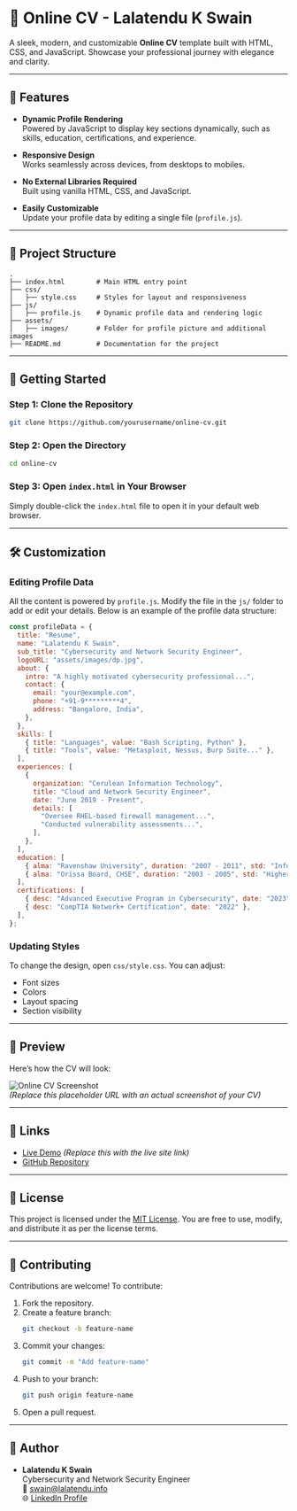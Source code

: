 # 📝 Online CV - Lalatendu K Swain

A sleek, modern, and customizable **Online CV** template built with HTML, CSS, and JavaScript. Showcase your professional journey with elegance and clarity.

---

## 🌟 Features

- **Dynamic Profile Rendering**  
  Powered by JavaScript to display key sections dynamically, such as skills, education, certifications, and experience.

- **Responsive Design**  
  Works seamlessly across devices, from desktops to mobiles.

- **No External Libraries Required**  
  Built using vanilla HTML, CSS, and JavaScript.

- **Easily Customizable**  
  Update your profile data by editing a single file (`profile.js`).

---

## 📂 Project Structure

```plaintext
.
├── index.html        # Main HTML entry point
├── css/
│   ├── style.css     # Styles for layout and responsiveness
├── js/
│   ├── profile.js    # Dynamic profile data and rendering logic
├── assets/
│   ├── images/       # Folder for profile picture and additional images
├── README.md         # Documentation for the project
```

---

## 🚀 Getting Started

### Step 1: Clone the Repository

```bash
git clone https://github.com/yourusername/online-cv.git
```

### Step 2: Open the Directory

```bash
cd online-cv
```

### Step 3: Open `index.html` in Your Browser

Simply double-click the `index.html` file to open it in your default web browser.

---

## 🛠️ Customization

### Editing Profile Data

All the content is powered by `profile.js`. Modify the file in the `js/` folder to add or edit your details. Below is an example of the profile data structure:

```javascript
const profileData = {
  title: "Resume",
  name: "Lalatendu K Swain",
  sub_title: "Cybersecurity and Network Security Engineer",
  logoURL: "assets/images/dp.jpg",
  about: {
    intro: "A highly motivated cybersecurity professional...",
    contact: {
      email: "your@example.com",
      phone: "+91-9*********4",
      address: "Bangalore, India",
    },
  },
  skills: [
    { title: "Languages", value: "Bash Scripting, Python" },
    { title: "Tools", value: "Metasploit, Nessus, Burp Suite..." },
  ],
  experiences: [
    {
      organization: "Cerulean Information Technology",
      title: "Cloud and Network Security Engineer",
      date: "June 2019 - Present",
      details: [
        "Oversee RHEL-based firewall management...",
        "Conducted vulnerability assessments...",
      ],
    },
  ],
  education: [
    { alma: "Ravenshaw University", duration: "2007 - 2011", std: "Information Science and Telecommunication" },
    { alma: "Orissa Board, CHSE", duration: "2003 - 2005", std: "Higher Secondary (Class XII)" },
  ],
  certifications: [
    { desc: "Advanced Executive Program in Cybersecurity", date: "2023" },
    { desc: "CompTIA Network+ Certification", date: "2022" },
  ],
};
```

### Updating Styles

To change the design, open `css/style.css`. You can adjust:

- Font sizes
- Colors
- Layout spacing
- Section visibility

---

## 📸 Preview

Here’s how the CV will look:

![Online CV Screenshot](https://via.placeholder.com/800x400)  
*(Replace this placeholder URL with an actual screenshot of your CV)*

---

## 🔗 Links

- [Live Demo](#) *(Replace this with the live site link)*
- [GitHub Repository](https://github.com/yourusername/online-cv)

---

## 📜 License

This project is licensed under the [MIT License](LICENSE). You are free to use, modify, and distribute it as per the license terms.

---

## 🙌 Contributing

Contributions are welcome! To contribute:

1. Fork the repository.
2. Create a feature branch:
   ```bash
   git checkout -b feature-name
   ```
3. Commit your changes:
   ```bash
   git commit -m "Add feature-name"
   ```
4. Push to your branch:
   ```bash
   git push origin feature-name
   ```
5. Open a pull request.

---

## 👤 Author

- **Lalatendu K Swain**  
  Cybersecurity and Network Security Engineer  
  📧 [swain@lalatendu.info](mailto:swain@lalatendu.info)  
  🌐 [LinkedIn Profile](https://www.linkedin.com/in/lalatenduswain/)
